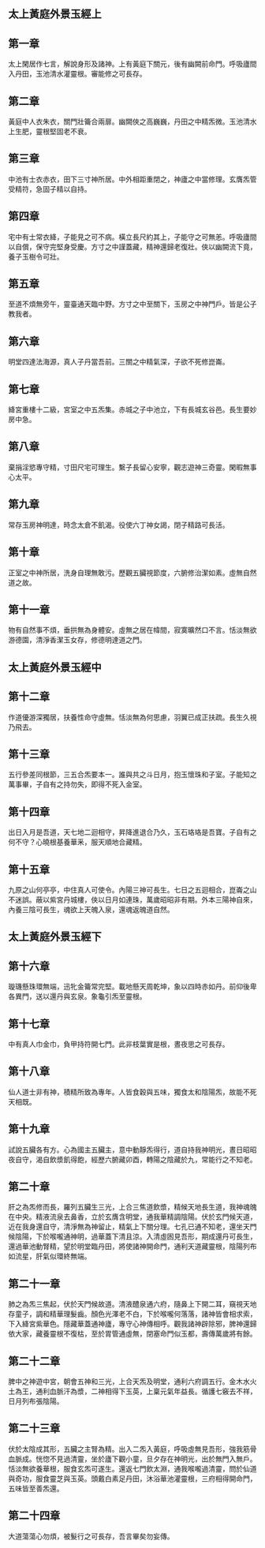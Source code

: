## 太上黃庭外景玉經上
## 第一章
太上閑居作七言，解說身形及諸神。上有黃庭下關元，後有幽闕前命門。呼吸廬間入丹田，玉池清水灌靈根。審能修之可長存。

## 第二章
黃庭中人衣朱衣，關門壯籥合兩扉。幽闕俠之高巍巍，丹田之中精炁微。玉池清水上生肥，靈根堅固老不衰。

## 第三章
中池有士衣赤衣，田下三寸神所居。中外相距重閉之，神廬之中當修理。玄膺炁管受精符，急固子精以自持。

## 第四章
宅中有士常衣絳，子能見之可不病。橫立長尺約其上，子能守之可無恙。呼吸廬間以自償，保守完堅身受慶。方寸之中謹蓋藏，精神還歸老復壯。俠以幽闕流下竟，養子玉樹令可壯。

## 第五章
至道不煩無旁午，靈臺通天臨中野。方寸之中至關下，玉房之中神門戶。皆是公子教我者。

## 第六章
明堂四達法海源，真人子丹當吾前。三關之中精氣深，子欲不死修崑崙。

## 第七章
絳宮重樓十二級，宮室之中五炁集。赤城之子中池立，下有長城玄谷邑。長生要妙房中急。

## 第八章
棄捐淫慾專守精，寸田尺宅可理生。繫子長留心安寧，觀志遊神三奇靈。閑暇無事心太平。

## 第九章
常存玉房神明達，時念太倉不飢渴。役使六丁神女謁，閉子精路可長活。

## 第十章
正室之中神所居，洗身自理無敢污。歷觀五臟視節度，六腑修治潔如素。虛無自然道之故。

## 第十一章
物有自然事不煩，垂拱無為身體安。虛無之居在幃間，寂寞曠然口不言。恬淡無欲游德園，清淨香潔玉女存，修德明達道之門。

## 太上黃庭外景玉經中
## 第十二章
作道優游深獨居，扶養性命守虛無。恬淡無為何思慮，羽翼已成正扶疏。長生久視乃飛去。

## 第十三章
五行參差同根節，三五合炁要本一。誰與共之斗日月，抱玉懷珠和子室。子能知之萬事畢，子自有之持勿失，即得不死入金室。

## 第十四章
出日入月是吾道，天七地二迴相守，昇降進退合乃久，玉石珞珞是吾寶。子自有之何不守？心曉根基養華釆，服天順地合藏精。

## 第十五章
九原之山何亭亭，中住真人可使令。內陽三神可長生。七日之五迴相合，崑崙之山不迷誤。蔽以紫宮丹城樓，俠以日月如連珠，萬歲昭昭非有期。外本三陽神自來，內養三陰可長生，魂欲上天魄入泉，還魂返魄道自然。

## 太上黃庭外景玉經下
## 第十六章
璇璣懸珠環無端，迅牝金籥常完堅。載地懸天周乾坤，象以四時赤如丹。前仰後卑各異門，送以還丹與玄泉。象龜引炁至靈根。

## 第十七章
中有真人巾金巾，負甲持符開七門。此非枝葉實是根，晝夜思之可長存。

## 第十八章
仙人道士非有神，積精所致為專年。人皆食穀與五味，獨食太和陰陽炁，故能不死天相既。

## 第十九章
試說五臟各有方。心為國主五臟主，意中動靜炁得行，道自持我神明光，晝日昭昭夜自守，渴自飲漿飢得飽，經歷六腑藏卯酉，轉陽之陰藏於九，常能行之不知老。

## 第二十章
肝之為炁修而長，羅列五臟生三光，上合三焦道飲漿，精候天地長生道，我神魂魄在中央。精液流泉去鼻香，立於玄膺含明堂，通我華精調陰陽。伏於玄門候天道，近在我身還自守，清淨無為神留止，精氣上下關分理。七孔已通不知老，還坐天門候陰陽，下於喉嚨通神明，過華蓋下清且涼。入清虛囦見吾形，期成還丹可長生，還過華池動腎精，望於明堂臨丹田，將使諸神開命門，通利天道藏靈根，陰陽列布如流星，肝氣似環終無端。

## 第二十一章
肺之為炁三焦起，伏於天門候故道。清液醴泉通六府，隨鼻上下開二耳，窺視天地存童子，調和精華理髮齒。顏色光澤老不白，下於喉嚨何落落，諸神皆會相求索，下入絳宮紫華色。隱藏華蓋通神廬，專守心神傳相呼。觀我諸神辟除邪，脾神還歸依大家，藏養靈根不復枯，至於胃管通虛無，閉塞命門似玉都，壽傳萬歲將有餘。

## 第二十二章
脾中之神遊中宮，朝會五神和三光，上合天炁及明堂，通利六府調五行。金木水火土為王，通利血脈汗為漿，二神相得下玉英，上稟元氣年益長。循護七竅去不祥，日月列布張陰陽。

## 第二十三章
伏於太陰成其形，五臟之主腎為精。出入二炁入黃庭，呼吸虛無見吾形，強我筋骨血脈成。恍惚不見過清靈，坐於廬下觀小童，旦夕存在神明光，出於無門入無戶。恬淡無欲養華根，服食玄炁可遂生。還返七門飲太淵，通我喉嚨過清靈，問於仙道與奇功，服食靈芝與玉英。頭戴白素足丹田，沐浴華池灌靈根，三府相得開命門，五味皆至善炁還。

## 第二十四章
大道蕩蕩心勿煩，被髮行之可長存，吾言畢矣勿妄傳。

